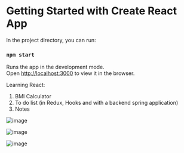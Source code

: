 # Getting Started with Create React App

In the project directory, you can run:

### `npm start`

Runs the app in the development mode.\
Open [http://localhost:3000](http://localhost:3000) to view it in the browser.

Learning React:
1) BMI Calculator
2) To do list (in Redux, Hooks and with a backend spring application)
3) Notes

![image](https://github.com/user-attachments/assets/c6d6d6db-e139-4aed-b409-e046bec8a406)

![image](https://github.com/user-attachments/assets/4f14da00-c758-489a-9e2d-414d1b493d43)

![image](https://github.com/user-attachments/assets/ac782fe9-623d-4c7d-945d-e3f3b87a089a)
